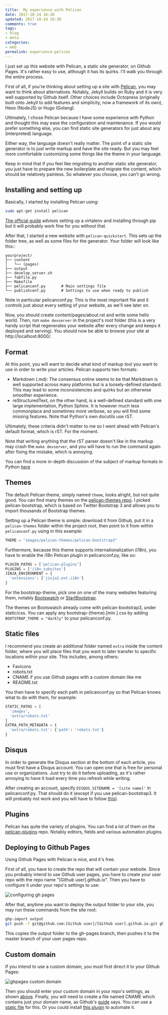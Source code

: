 ```yaml
---
title:  My experience with Pelican 	
date: 2017-10-24 16:30
updated: 2017-10-24 16:30
comments: true
tags:
- blog
- meta
categories:
- web
permalink: experience-pelican
---
```


I just set up this website with Pelican, a static site generator, on Github Pages.
It's rather easy to use, although it has its quirks. I'll walk you through 
the entire process.

First of all, if you're thinking about setting up a site with 
[Pelican](http://docs.getpelican.com/en/stable/),
you may want to think about alternatives. Notably, Jekyll builds on Ruby and it is
very well supported by Github itself. Other choices include Octopress (originally
built onto Jekyll to add features and simplicity, now a framework of its own),
Hexo (NodeJS) or Hugo (Golang). 

Ultimately, I chose Pelican because I have some experience with Python
and thought this may ease the configuration and maintenance. 
If you would prefer something else, you can find static site generators for just 
about any (interpreted) language.

Either way, the language doesn't really matter. The point of a static site
generator is to just write markup and have the site ready. But you may
feel more comfortable customizing some things like the theme in your language.

Keep in mind that if you feel like migrating to another static site generator,
you just have to prepare the new boilerplate and migrate the content, which
should be relatively painless. So whatever you choose, you can't go wrong.

## Installing and setting up

Basically, I started by installing Pelican using:

```bash
sudo apt-get install pelican
```

[The official guide](http://docs.getpelican.com/en/3.7.1/install.html) advises 
setting up a virtalenv and installing through pip but it will probably work 
fine for you without that.

After that, I started a new website with `pelican-quickstart`. This sets up the folder
tree, as well as some files for the generator. Your folder will look like this::

    yourproject/
    ├── content
    │   └── (pages)
    ├── output
    ├── develop_server.sh
    ├── fabfile.py
    ├── Makefile
    ├── pelicanconf.py       # Main settings file
    └── publishconf.py       # Settings to use when ready to publish

Note in particular pelicanconf.py. This is the most important file and it controls just
about every setting of your website, as we'll see later on.

Now, you should create content/pages/about.rst and write some hello world.
Then, run `make devserver` in the project's root folder (this is a very
handy script that regenerates your website after every change and keeps it
deployed and serving).
You should now be able to browse your site at http://localhost:8000/.

## Format

At this point, you will want to decide what kind of markup tool you want to use
in order to write your articles. Pelican supports two formats:

* Markdown (.md): The consensus online seems to be that Markdown is well supported 
  across many platforms but is a loosely-defined standard. This may lead to some 
  inconsistencies and quirks but an otherwise smoother experience.
* reStructuredText, on the other hand, is a well-defined standard with one large 
  implementation, Python Sphinx. It is however much less commonplace and
  sometimes more verbose, so you will find some missing features. 
  Note that Python's own docutils use rST.

Ultimately, these criteria didn't matter to me so I went ahead with Pelican's 
default format, which is rST. For the moment.

Note that writing anything that the rST parser doesn't like
in the markup may crash the `make devserver`, and you 
will have to run the command again after fixing the mistake, which is annoying.

You can find a more in-depth discussion of the subject of markup formats in Python
[here](https://coderwall.com/p/vemncg/what-is-the-difference-rest-docutils-sphinx-readthedocs)

## Themes

The default Pelican theme, simply named `theme`, looks alright, but not quite
good. You can find many themes on the 
[pelican-themes repo](https://github.com/getpelican/pelican-themes/).
I picked pelican-bootstrap, which is based on Twitter Bootstrap 3 and allows you to
import thousands of Bootstrap themes.

Setting up a Pelican theme is simple: download it from Github, put it in a 
`pelican-themes` folder within the project root, then point to it from 
within `pelicanconf.py` using in this example:

```python
THEME = "images/pelican-themes/pelican-bootstrap3"
```

Furthermore, because this theme supports internationalization (i18n), you have
to enable the i18n Pelican plugin in pelicanconf.py, like so:

```python
PLUGIN_PATHS = ['pelican-plugins']
PLUGINS = ['i18n_subsites']
JINJA_ENVIRONMENT = {
  'extensions': ['jinja2.ext.i18n']
}
```

For the bootstrap-theme, pick one on one of the many websites featuring them, 
notably [Bootswatch](https://bootswatch.com/) 
or [StartBootstrap](https://startbootstrap.com/).

The themes on Bootswatch already come with pelican-bootstrap3, under static/css.
You can apply any bootstrap-(theme).[min.].css by adding 
`BOOTSTRAP_THEME = "darkly"` to your pelicanconf.py.

## Static files

I recommend you create an additional folder named ``extra`` inside the content 
folder, where you will place files that you want to later transfer to specific 
locations within your site. This includes, among others:

* Favicons
* robots.txt
* CNAME if you use Github pages with a custom domain like me
* README.txt

You then have to specify each path in pelicanconf.py so that Pelican
knows what to do with them, for example:

```python
STATIC_PATHS = [
  'images', 
  'extra/robots.txt'
]
EXTRA_PATH_METADATA = {
  'extra/robots.txt': {'path': 'robots.txt'}
}
```

## Disqus

In order to generate the Disqus section at the bottom of each article, 
you must first have a Disqus account. You can open one that is free 
for personal use or organizations. Just try to do it before uploading,
as it's rather annoying to have it load every time you refresh while writing.

After creating an account, specify `DISQUS_SITENAME = '[site name]'` in pelicanconf.py. 
That should do it (except if you use pelican-bootstrap3.  It will probably not work and 
you will have to follow 
[this](https://github.com/DandyDev/pelican-bootstrap3/issues/219#issuecomment-129460703>)).

## Plugins

Pelican has quite the variety of plugins. You can find a lot of them on
the [pelican-plugins](https://github.com/getpelican/pelican-plugins>) repo.
Notably editors, fields and various automation plugins.

## Deploying to Github Pages

Using Github Pages with Pelican is nice, and it's free.

First of all, you have to create the repo that will contain your website.
Since you probably intend to use Github user pages, you have to create your
user repo with the repo name "[Github user].github.io". 
Then you have to configure it under your repo's settings to use:

![configuring gh pages](/images/pelican-experience/configure-ghpages.png)

After that, anytime you want to deploy the output folder to your site, you
may run these commands from the site root:

```bash
ghp-import output
git push -f git@github.com:[Github user]/[Github user].github.io.git gh-pages:master
```

This copies the output folder to the gh-pages branch, then pushes it to the
master branch of your user pages repo.

## Custom domain

If you intend to use a custom domain, you must first direct it to your Github Pages:

![ghpages custom domain](/images/pelican-experience/ghpages-custom-domain.png)

Then you should enter your custom domain in your repo's settings,
as shown [above](#deploying-to-github-pages). Finally, you will
need to create a file named CNAME which contains just your domain name, as Github's
[guide](https://help.github.com/articles/setting-up-a-custom-subdomain/) says.
You can use a [static file](#static-files) for this. Or you could install 
[this plugin](https://github.com/MinchinWeb/minchin.pelican.plugins.cname) to
automate it.
